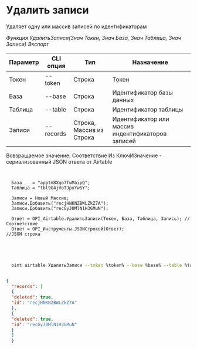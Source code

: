 ﻿---
sidebar_position: 4
---

# Удалить записи
 Удаляет одну или массив записей по идентификаторам


*Функция УдалитьЗаписи(Знач Токен, Знач База, Знач Таблица, Знач Записи) Экспорт*

  | Параметр | CLI опция | Тип | Назначение |
  |-|-|-|-|
  | Токен | --token | Строка | Токен |
  | База | --base | Строка | Идентификатор базы данных |
  | Таблица | --table | Строка | Идентификатор таблицы |
  | Записи | --records | Строка, Массив из Строка | Идентификатор или массив индентификаторов записей |

  
  Вовзращаемое значение:   Соответствие Из КлючИЗначение - сериализованный JSON ответа от Airtable

```bsl title="Пример кода"
	
  
  База    = "apptm8Xqo7TwMaipQ";
  Таблица = "tbl9G4jVoTJpxYwSY";
  
  Записи = Новый Массив;
  Записи.Добавить("recjHNKNZBWLZkZ7A");
  Записи.Добавить("recGyJ0MlN1H3GMuN");
  
  Ответ = OPI_Airtable.УдалитьЗаписи(Токен, База, Таблица, Запись); //Соответствие
  Ответ = OPI_Инструменты.JSONСтрокой(Ответ);                       //JSON строка
  

	
```

```sh title="Пример команд CLI"
    
  oint airtable УдалитьЗаписи --token %token% --base %base% --table %table% --records %records%

```


```json title="Результат"

{
  "records": [
  {
  "deleted": true,
  "id": "recjHNKNZBWLZkZ7A"
  },
  {
  "deleted": true,
  "id": "recGyJ0MlN1H3GMuN"
  }
  ]
  }

```

